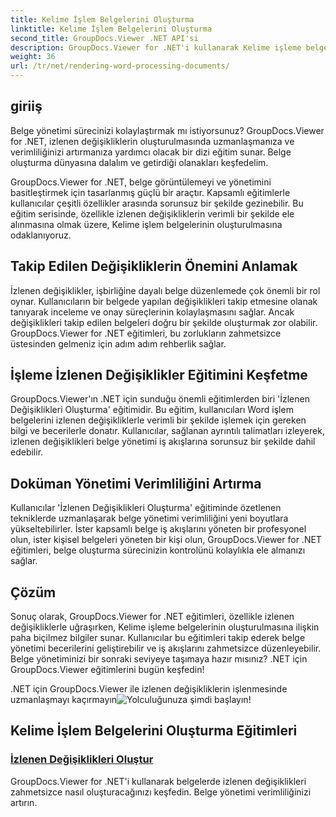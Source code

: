 ```yaml
---
title: Kelime İşlem Belgelerini Oluşturma
linktitle: Kelime İşlem Belgelerini Oluşturma
second_title: GroupDocs.Viewer .NET API'si
description: GroupDocs.Viewer for .NET'i kullanarak Kelime işleme belgelerinde izlenen değişiklikleri verimli bir şekilde nasıl oluşturacağınızı öğrenin. Belge yönetimi becerilerinizi geliştirin.
weight: 36
url: /tr/net/rendering-word-processing-documents/
---
```


## giriiş

Belge yönetimi sürecinizi kolaylaştırmak mı istiyorsunuz? GroupDocs.Viewer for .NET, izlenen değişikliklerin oluşturulmasında uzmanlaşmanıza ve verimliliğinizi artırmanıza yardımcı olacak bir dizi eğitim sunar. Belge oluşturma dünyasına dalalım ve getirdiği olanakları keşfedelim.

GroupDocs.Viewer for .NET, belge görüntülemeyi ve yönetimini basitleştirmek için tasarlanmış güçlü bir araçtır. Kapsamlı eğitimlerle kullanıcılar çeşitli özellikler arasında sorunsuz bir şekilde gezinebilir. Bu eğitim serisinde, özellikle izlenen değişikliklerin verimli bir şekilde ele alınmasına olmak üzere, Kelime işlem belgelerinin oluşturulmasına odaklanıyoruz.

## Takip Edilen Değişikliklerin Önemini Anlamak

İzlenen değişiklikler, işbirliğine dayalı belge düzenlemede çok önemli bir rol oynar. Kullanıcıların bir belgede yapılan değişiklikleri takip etmesine olanak tanıyarak inceleme ve onay süreçlerinin kolaylaşmasını sağlar. Ancak değişiklikleri takip edilen belgeleri doğru bir şekilde oluşturmak zor olabilir. GroupDocs.Viewer for .NET eğitimleri, bu zorlukların zahmetsizce üstesinden gelmeniz için adım adım rehberlik sağlar.

## İşleme İzlenen Değişiklikler Eğitimini Keşfetme

GroupDocs.Viewer'ın .NET için sunduğu önemli eğitimlerden biri 'İzlenen Değişiklikleri Oluşturma' eğitimidir. Bu eğitim, kullanıcıları Word işlem belgelerini izlenen değişikliklerle verimli bir şekilde işlemek için gereken bilgi ve becerilerle donatır. Kullanıcılar, sağlanan ayrıntılı talimatları izleyerek, izlenen değişiklikleri belge yönetimi iş akışlarına sorunsuz bir şekilde dahil edebilir.

## Doküman Yönetimi Verimliliğini Artırma

Kullanıcılar 'İzlenen Değişiklikleri Oluşturma' eğitiminde özetlenen tekniklerde uzmanlaşarak belge yönetimi verimliliğini yeni boyutlara yükseltebilirler. İster kapsamlı belge iş akışlarını yöneten bir profesyonel olun, ister kişisel belgeleri yöneten bir kişi olun, GroupDocs.Viewer for .NET eğitimleri, belge oluşturma sürecinizin kontrolünü kolaylıkla ele almanızı sağlar.

## Çözüm

Sonuç olarak, GroupDocs.Viewer for .NET eğitimleri, özellikle izlenen değişikliklerle uğraşırken, Kelime işleme belgelerinin oluşturulmasına ilişkin paha biçilmez bilgiler sunar. Kullanıcılar bu eğitimleri takip ederek belge yönetimi becerilerini geliştirebilir ve iş akışlarını zahmetsizce düzenleyebilir. Belge yönetiminizi bir sonraki seviyeye taşımaya hazır mısınız? .NET için GroupDocs.Viewer eğitimlerini bugün keşfedin!

 .NET için GroupDocs.Viewer ile izlenen değişikliklerin işlenmesinde uzmanlaşmayı kaçırmayın![Yolculuğunuza şimdi başlayın!](./render-tracked-changes/)
## Kelime İşlem Belgelerini Oluşturma Eğitimleri
### [İzlenen Değişiklikleri Oluştur](./render-tracked-changes/)
GroupDocs.Viewer for .NET'i kullanarak belgelerde izlenen değişiklikleri zahmetsizce nasıl oluşturacağınızı keşfedin. Belge yönetimi verimliliğinizi artırın.